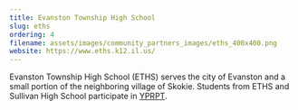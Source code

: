 ```yaml
---
title: Evanston Township High School
slug: eths
ordering: 4
filename: assets/images/community_partners_images/eths_400x400.png
website: https://www.eths.k12.il.us/
---
```


Evanston Township High School (ETHS) serves the city of Evanston and a small portion of the neighboring village of Skokie. Students from ETHS and Sullivan High School participate in [YPRPT](../projects/#yprpt).